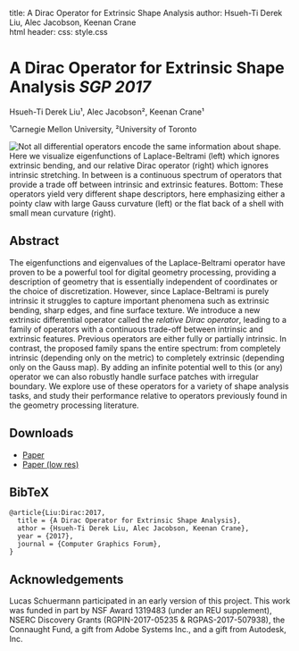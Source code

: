 title:  A Dirac Operator for Extrinsic Shape Analysis
author: Hsueh-Ti Derek Liu, Alec Jacobson, Keenan Crane  
html header: <meta property="og:image" content="http://www.dgp.toronto.edu/projects/dirac/dirac-teaser.png" />
<meta property="og:description" content="The eigenfunctions and eigenvalues of
the Laplace-Beltrami operator have proven to be a powerful tool for digital
geometry processing, providing a description of geometry that is essentially
independent of coordinates or the choice of discretization. However, since
Laplace-Beltrami is purely intrinsic it struggles to capture important
phenomena such as extrinsic bending, sharp edges, and fine surface texture. We
introduce a new extrinsic differential operator called the relative Dirac
operator, leading to a family of operators with a continuous trade-off between
intrinsic and extrinsic features. Previous operators are either fully or
partially intrinsic. In contrast, the proposed family spans the entire
spectrum: from completely intrinsic (depending only on the metric) to
completely extrinsic (depending only on the Gauss map). By adding an infinite
potential well to this (or any) operator we can also robustly handle surface
patches with irregular boundary. We explore use of these operators for a
variety of shape analysis tasks, and study their performance relative to
operators previously found in the geometry processing literature." />
css: style.css

# A Dirac Operator for Extrinsic Shape Analysis _SGP 2017_

<div class=authors>

Hsueh-Ti Derek Liu¹, Alec Jacobson², Keenan Crane¹  

¹Carnegie Mellon University, ²University of Toronto

</div>

![Not all differential operators encode the same information about shape.  Here
  we visualize eigenfunctions of Laplace-Beltrami _(left)_ which ignores
  extrinsic bending, and our relative Dirac operator _(right)_ which
  ignores intrinsic stretching.  In between is a continuous spectrum of
  operators that provide a trade off between intrinsic and extrinsic features.
  _Bottom:_ These operators yield very different shape descriptors, here
  emphasizing either a pointy claw with large Gauss curvature _(left)_
  or the flat back of a shell with small mean curvature
  _(right)_.](dirac-teaser.png)

## Abstract

The eigenfunctions and eigenvalues of the Laplace-Beltrami operator have proven
to be a powerful tool for digital geometry processing, providing a description
of geometry that is essentially independent of coordinates or the choice of
discretization. However, since Laplace-Beltrami is purely intrinsic it
struggles to capture important phenomena such as extrinsic bending, sharp
edges, and fine surface texture. We introduce a new extrinsic differential
operator called the _relative Dirac operator_, leading to a family of operators
with a continuous trade-off between intrinsic and extrinsic features. Previous
operators are either fully or partially intrinsic. In contrast, the proposed
family spans the entire spectrum: from completely intrinsic (depending only on
the metric) to completely extrinsic (depending only on the Gauss map). By
adding an infinite potential well to this (or any) operator we can also
robustly handle surface patches with irregular boundary. We explore use of
these operators for a variety of shape analysis tasks, and study their
performance relative to operators previously found in the geometry processing
literature.

## Downloads

 - [Paper](a-dirac-operator-for-extrinsic-shape-analysis-objects-sgp-2017-liu-et-al.pdf)
 - [Paper (low res)](a-dirac-operator-for-extrinsic-shape-analysis-objects-sgp-2017-compressed-liu-et-al.pdf)

## BibTeX

```
@article{Liu:Dirac:2017,
  title = {A Dirac Operator for Extrinsic Shape Analysis},
  athor = {Hsueh-Ti Derek Liu, Alec Jacobson, Keenan Crane},
  year = {2017},
  journal = {Computer Graphics Forum}, 
}
```
## Acknowledgements 

Lucas Schuermann participated in an early version of this project.  This work
was funded in part by NSF Award 1319483 (under an REU supplement), NSERC
Discovery Grants (RGPIN-2017-05235 & RGPAS-2017-507938), the Connaught Fund, a
gift from Adobe Systems Inc., and a gift from Autodesk, Inc.
